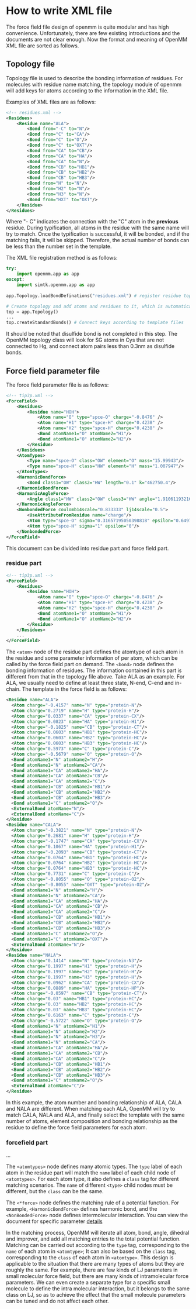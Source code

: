 # How to write XML file

The force field file design of openmm is quite modular and has high convenience. Unfortunately, there are few existing introductions and the documents are not clear enough. Now the format and meaning of OpenMM XML file are sorted as follows.

## Topology file

Topology file is used to describe the bonding information of residues. For molecules with residue name matching, the topology module of openmm will add keys for atoms according to the information in the XML file.

Examples of XML files are as follows:
```xml
<!-- residues.xml -->
<Residues>
    <Residue name="ALA">
        <Bond from="-C" to="N"/>
        <Bond from="C" to="CA"/>
        <Bond from="C" to="O"/>
        <Bond from="C" to="OXT"/>
        <Bond from="CA" to="CB"/>
        <Bond from="CA" to="HA"/>
        <Bond from="CA" to="N"/>
        <Bond from="CB" to="HB1"/>
        <Bond from="CB" to="HB2"/>
        <Bond from="CB" to="HB3"/>
        <Bond from="H" to="N"/>
        <Bond from="H2" to="N"/>
        <Bond from="H3" to="N"/>
        <Bond from="HXT" to="OXT"/>
    </Residue>
</Residues>
```

Where "- C" indicates the connection with the "C" atom in the **previous** residue. During typification, all atoms in the residue with the same name will try to match. Once the typification is successful, it will be bonded, and if the matching fails, it will be skipped. Therefore, the actual number of bonds can be less than the number set in the template.

The XML file registration method is as follows:

``` python
try:
    import openmm.app as app
except:
    import simtk.openmm.app as app
    
app.Topology.loadBondDefinations("residues.xml") # register residue topology

# Create topology and add atoms and residues to it, which is automatically performed when reading PDB
top = app.Topology()
...
top.createStandardBonds() # Connect keys according to template files
```

It should be noted that disulfide bond is not completed in this step. The OpenMM topology class will look for SG atoms in Cys that are not connected to Hg, and connect atom pairs less than 0.3nm as disulfide bonds.

## Force field parameter file

The force field parameter file is as follows:
``` xml
<!-- tip3p.xml -->
<ForceField>
    <Residues>
        <Residue name="HOH">
            <Atom name="O" type="spce-O" charge="-0.8476" />
            <Atom name="H1" type="spce-H" charge="0.4238" />
            <Atom name="H2" type="spce-H" charge="0.4238" />
            <Bond atomName1="O" atomName2="H1"/>
            <Bond atomName1="O" atomName2="H2"/>
        </Residue>
    </Residues>
    <AtomTypes>
        <Type name="spce-O" class="OW" element="O" mass="15.99943"/>
        <Type name="spce-H" class="HW" element="H" mass="1.007947"/>
    </AtomTypes>
    <HarmonicBondForce>
        <Bond class1="OW" class2="HW" length="0.1" k="462750.4"/>
    </HarmonicBondForce>
    <HarmonicAngleForce>
        <Angle class1="HW" class2="OW" class3="HW" angle="1.91061193216" k="836.8"/>
    </HarmonicAngleForce>
    <NonbondedForce coulomb14scale="0.833333" lj14scale="0.5">
        <UseAttributeFromResidue name="charge"/>
        <Atom type="spce-O" sigma="0.31657195050398818" epsilon="0.6497752"/>
        <Atom type="spce-H" sigma="1" epsilon="0"/>
    </NonbondedForce>
</ForceField>
```
This document can be divided into residue part and force field part.

### residue part
``` xml
<!-- tip3p.xml -->
<ForceField>
    <Residues>
        <Residue name="HOH">
            <Atom name="O" type="spce-O" charge="-0.8476" />
            <Atom name="H1" type="spce-H" charge="0.4238" />
            <Atom name="H2" type="spce-H" charge="0.4238" />
            <Bond atomName1="O" atomName2="H1"/>
            <Bond atomName1="O" atomName2="H2"/>
        </Residue>
    </Residues>
    ...
</ForceField>
```
The `<atom>` node of the residue part defines the atomtype of each atom in the residue and some parameter information of per atom, which can be called by the force field part on demand. The `<bond>` node defines the bonding information of residues. The information contained in this part is different from that in the topology file above. Take ALA as an example. For ALA, we usually need to define at least three state, N-end, C-end and in-chain. The template in the force field is as follows:

``` xml
<Residue name="ALA">
  <Atom charge="-0.4157" name="N" type="protein-N"/>
  <Atom charge="0.2719" name="H" type="protein-H"/>
  <Atom charge="0.0337" name="CA" type="protein-CX"/>
  <Atom charge="0.0823" name="HA" type="protein-H1"/>
  <Atom charge="-0.1825" name="CB" type="protein-CT"/>
  <Atom charge="0.0603" name="HB1" type="protein-HC"/>
  <Atom charge="0.0603" name="HB2" type="protein-HC"/>
  <Atom charge="0.0603" name="HB3" type="protein-HC"/>
  <Atom charge="0.5973" name="C" type="protein-C"/>
  <Atom charge="-0.5679" name="O" type="protein-O"/>
  <Bond atomName1="N" atomName2="H"/>
  <Bond atomName1="N" atomName2="CA"/>
  <Bond atomName1="CA" atomName2="HA"/>
  <Bond atomName1="CA" atomName2="CB"/>
  <Bond atomName1="CA" atomName2="C"/>
  <Bond atomName1="CB" atomName2="HB1"/>
  <Bond atomName1="CB" atomName2="HB2"/>
  <Bond atomName1="CB" atomName2="HB3"/>
  <Bond atomName1="C" atomName2="O"/>
  <ExternalBond atomName="N"/>
  <ExternalBond atomName="C"/>
</Residue>
<Residue name="CALA">
  <Atom charge="-0.3821" name="N" type="protein-N"/>
  <Atom charge="0.2681" name="H" type="protein-H"/>
  <Atom charge="-0.1747" name="CA" type="protein-CX"/>
  <Atom charge="0.1067" name="HA" type="protein-H1"/>
  <Atom charge="-0.2093" name="CB" type="protein-CT"/>
  <Atom charge="0.0764" name="HB1" type="protein-HC"/>
  <Atom charge="0.0764" name="HB2" type="protein-HC"/>
  <Atom charge="0.0764" name="HB3" type="protein-HC"/>
  <Atom charge="0.7731" name="C" type="protein-C"/>
  <Atom charge="-0.8055" name="O" type="protein-O2"/>
  <Atom charge="-0.8055" name="OXT" type="protein-O2"/>
  <Bond atomName1="N" atomName2="H"/>
  <Bond atomName1="N" atomName2="CA"/>
  <Bond atomName1="CA" atomName2="HA"/>
  <Bond atomName1="CA" atomName2="CB"/>
  <Bond atomName1="CA" atomName2="C"/>
  <Bond atomName1="CB" atomName2="HB1"/>
  <Bond atomName1="CB" atomName2="HB2"/>
  <Bond atomName1="CB" atomName2="HB3"/>
  <Bond atomName1="C" atomName2="O"/>
  <Bond atomName1="C" atomName2="OXT"/>
  <ExternalBond atomName="N"/>
</Residue>
<Residue name="NALA">
  <Atom charge="0.1414" name="N" type="protein-N3"/>
  <Atom charge="0.1997" name="H1" type="protein-H"/>
  <Atom charge="0.1997" name="H2" type="protein-H"/>
  <Atom charge="0.1997" name="H3" type="protein-H"/>
  <Atom charge="0.0962" name="CA" type="protein-CX"/>
  <Atom charge="0.0889" name="HA" type="protein-HP"/>
  <Atom charge="-0.0597" name="CB" type="protein-CT"/>
  <Atom charge="0.03" name="HB1" type="protein-HC"/>
  <Atom charge="0.03" name="HB2" type="protein-HC"/>
  <Atom charge="0.03" name="HB3" type="protein-HC"/>
  <Atom charge="0.6163" name="C" type="protein-C"/>
  <Atom charge="-0.5722" name="O" type="protein-O"/>
  <Bond atomName1="N" atomName2="H1"/>
  <Bond atomName1="N" atomName2="H2"/>
  <Bond atomName1="N" atomName2="H3"/>
  <Bond atomName1="N" atomName2="CA"/>
  <Bond atomName1="CA" atomName2="HA"/>
  <Bond atomName1="CA" atomName2="CB"/>
  <Bond atomName1="CA" atomName2="C"/>
  <Bond atomName1="CB" atomName2="HB1"/>
  <Bond atomName1="CB" atomName2="HB2"/>
  <Bond atomName1="CB" atomName2="HB3"/>
  <Bond atomName1="C" atomName2="O"/>
  <ExternalBond atomName="C"/>
</Residue>
```

In this example, the atom number and bonding relationship of ALA, CALA and NALA are different. When matching each ALA, OpenMM will try to match CALA, NALA and ALA, and finally select the template with the same number of atoms, element composition and bonding relationship as the residue to define the force field parameters for each atom.

### forcefield part
<!-- tip3p.xml -->
<ForceField>
    ...
    <AtomTypes>
        <Type name="spce-O" class="OW" element="O" mass="15.99943"/>
        <Type name="spce-H" class="HW" element="H" mass="1.007947"/>
    </AtomTypes>
    <HarmonicBondForce>
        <Bond class1="OW" class2="HW" length="0.1" k="462750.4"/>
    </HarmonicBondForce>
    <HarmonicAngleForce>
        <Angle class1="HW" class2="OW" class3="HW" angle="1.91061193216" k="836.8"/>
    </HarmonicAngleForce>
    <NonbondedForce coulomb14scale="0.833333" lj14scale="0.5">
        <UseAttributeFromResidue name="charge"/>
        <Atom type="spce-O" sigma="0.31657195050398818" epsilon="0.6497752"/>
        <Atom type="spce-H" sigma="1" epsilon="0"/>
    </NonbondedForce>
</ForceField>

The `<atomtypes>` node defines many atomic types. The `type` label of each atom in the residue part will match the `name` label of each child node of `<atomtypes>`. For each atom type, it also defines a `class` tag for different matching scenarios. The `name` of different `<type>` child nodes must be different, but the `class` can be the same.

The `<*force>` node defines the matching rule of a potential function. For example, `<HarmonicBondForce>` defines harmonic bond, and the `<NonBondedForce>` node defines intermolecular interaction. You can view the document for specific parameter [details](http://docs.openmm.org/latest/userguide/application/05_creating_ffs.html#writing-the-xml-file)

In the matching process, OpenMM will iterate all atom, bond, angle, dihedral and improver, and add all matching entries to the total potential function. Matching can be carried out according to the `type` tag, corresponding to the `name` of each atom in `<atomtype>`; It can also be based on the `class` tag, corresponding to the `class` of each atom in `<atomtype>`. This design is applicable to the situation that there are many types of atoms but they are roughly the same. For example, there are few kinds of LJ parameters in small molecular force field, but there are many kinds of intramolecular force parameters. We can even create a separate type for a specific small molecule to define the intra molecular interaction, but it belongs to the same class on LJ, so as to achieve the effect that the small molecule parameters can be tuned and do not affect each other.